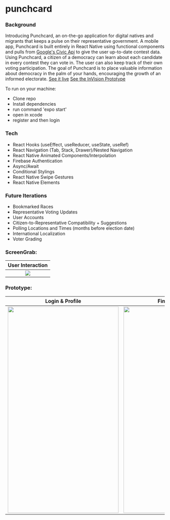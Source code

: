# punchcard

### Background
Introducing Punchcard, an on-the-go application for digital natives and migrants that keeps a pulse on their representative government. A mobile app, Punchcard is built entirely in React Native using functional components and pulls from [Google's Civic Api](https://developers.google.com/civic-information) to give the user up-to-date contest data. Using Punchcard, a citizen of a democracy can learn about each candidate in every contest they can vote in. The user can also keep track of their own voting participation. The goal of Punchcard is to place valuable information about democracy in the palm of your hands, encouraging the growth of an informed electorate. [See it live](https://exp.host/@codexguajil/punchcard) [See the InVision Prototype](https://projects.invisionapp.com/prototype/punchcard-ck9vsdrd900lml901ld1x33rz/play/e537b54a)

To run on your machine: 
  - Clone repo
  - Install dependencies
  - run command 'expo start'
  - open in xcode
  - register and then login

### Tech
- React Hooks (useEffect, useReducer, useState, useRef)  
- React Navigation (Tab, Stack, Drawer)/Nested Navigation  
- React Native Animated Components/Interpolation  
- Firebase Authentication
- Async/Await  
- Conditional Stylings  
- React Native Swipe Gestures  
- React Native Elements

### Future Iterations
- Bookmarked Races
- Representative Voting Updates
- User Accounts
- Citizen-to-Representative Compatibility + Suggestions
- Polling Locations and Times (months before election date) 
- International Localization
- Voter Grading

### ScreenGrab: 
| User Interaction |
|------------|
| <div align="center"><img src="https://user-images.githubusercontent.com/20582868/82393673-bbd7f980-9a0c-11ea-94d3-8a27bb4083c2.gif" /></div> |

### Prototype:

| Login & Profile      | Finding Elections      |
|------------|-------------|
| <img src="https://user-images.githubusercontent.com/20582868/82383817-36484f80-99f4-11ea-8e0d-955329e46a3d.gif" width="350" height="650" /> | <img src="https://user-images.githubusercontent.com/20582868/82383848-4829f280-99f4-11ea-88a5-d6a66b8f8c20.gif" width="350" height="650"/> |
